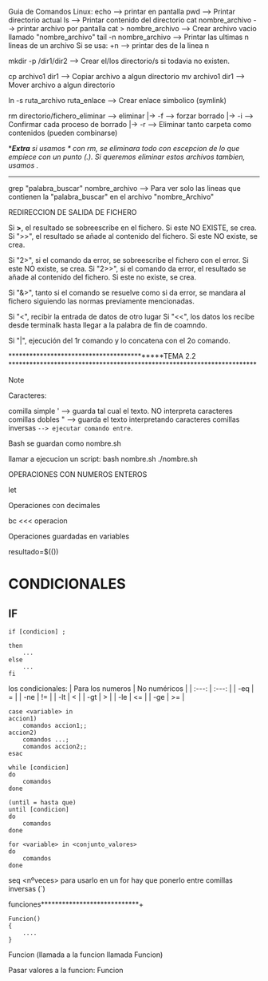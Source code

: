 Guia de Comandos Linux:
echo --> printar en pantalla
pwd --> Printar directorio actual
ls --> Printar contenido del directorio
cat nombre_archivo --> printar archivo por pantalla
cat > nombre_archivo --> Crear archivo vacio llamado "nombre_archivo"
tail -n nombre_archivo --> Printar las ultimas n lineas de un archivo
  Si se usa: +n --> printar des de la linea n

mkdir -p /dir1/dir2 --> Crear el/los directorio/s si todavia no existen.

cp archivo1 dir1 --> Copiar archivo a algun directorio
mv archivo1 dir1 --> Mover archivo a algun directorio

ln -s ruta_archivo ruta_enlace --> Crear enlace simbolico (symlink)

rm <opcion> directorio/fichero_eliminar --> eliminar
  <opcion>
   |-> -f --> forzar borrado
   |-> -i --> Confirmar cada proceso de borrado
   |-> -r --> Eliminar tanto carpeta como contenidos
      (pueden combinarse)

*********Extra*******
si usamos * con rm, se eliminara todo con escepcion de lo que empiece con un punto (.). Si queremos eliminar estos archivos tambien, usamos .*
*************************

grep "palabra_buscar" nombre_archivo --> Para ver solo las lineas que contienen la "palabra_buscar" en el archivo "nombre_Archivo"



REDIRECCION DE SALIDA DE FICHERO

Si __>__, el resultado se sobreescribe en el fichero. Si este NO EXISTE, se crea.
Si ">>", el resultado se añade al contenido del fichero. Si este NO existe, se crea.

Si "2>", si el comando da error, se sobreescribe el fichero con el error. Si este NO existe, se crea.
Si "2>>", si el comando da error, el resultado se añade al contenido del fichero. Si este no existe, se crea.

Si "&>", tanto si el comando se resuelve como si da error, se mandara al fichero siguiendo las normas previamente mencionadas.

Si "<", recibir la entrada de datos de otro lugar
Si "<<", los datos los recibe desde terminalk hasta llegar a la palabra de fin de coamndo.

Si "|", ejecución del 1r comando y lo concatena con el 2o comando.

*******************************************TEMA 2.2 ***********************************************************************
> [!NOTE]
> Caracteres:

comilla simple ' --> guarda tal cual el texto. NO interpreta caracteres
comillas dobles " --> guarda el texto interpretando caracteres
comillas inversas ` --> ejecutar comando entre `.

Bash se guardan como nombre.sh

llamar a ejecucion un script:
bash nombre.sh
./nombre.sh


OPERACIONES CON NUMEROS ENTEROS

let <operacion>

Operaciones con decimales

bc <<< operacion

Operaciones guardadas en variables

resultado=$((<operacion>))


# CONDICIONALES

## IF
```
if [condicion] ;

then
	...
else
	...
fi
```

los condicionales:
| Para los numeros | No numéricos |
| :---: | :---: |
| -eq |	= |
| -ne | != |
| -lt | < |
| -gt | > |
| -le | <= |
| -ge |	>= |


```
case <variable> in
accion1)
	comandos accion1;;
accion2)
	comandos ...;
	comandos accion2;;
esac
```
```
while [condicion]
do
	comandos
done
```
```
(until = hasta que)
until [condicion]
do
	comandos
done
```

```
for <variable> in <conjunto_valores>
do
	comandos
done
```


seq <empezar> <salto> <nºveces>
para usarlo en un for hay que ponerlo entre comillas inversas (`)





funciones****************************+
```
Funcion()
{
	....
}
```

Funcion (llamada a la funcion llamada Funcion)


Pasar valores a la funcion:
Funcion <valor1> <valor2>
